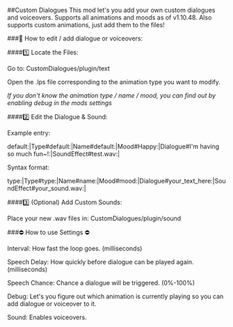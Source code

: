 ##Custom Dialogues
This mod let's you add your own custom dialogues and voiceovers.
Supports all animations and moods as of v1.10.48.
Also supports custom animations, just add them to the files!

###📢 How to edit / add dialogue or voiceovers:

####1️⃣ Locate the Files:

Go to: CustomDialogues/plugin/text

Open the .lps file corresponding to the animation type you want to modify.

*If you don't know the animation type / name / mood, you can find out by enabling debug in the mods settings*

####2️⃣ Edit the Dialogue & Sound:

Example entry:

default:|Type#default:|Name#default:|Mood#Happy:|Dialogue#I'm having so much fun~!:|SoundEffect#test.wav:|

Syntax format:

type:|Type#type:|Name#name:|Mood#mood:|Dialogue#your_text_here:|SoundEffect#your_sound.wav:|

####3️⃣ (Optional) Add Custom Sounds:

Place your new .wav files in: CustomDialogues/plugin/sound

###⛔ How to use Settings ⛔

Interval: How fast the loop goes. (milliseconds)

Speech Delay: How quickly before dialogue can be played again. (milliseconds)

Speech Chance: Chance a dialogue will be triggered. (0%-100%)

Debug: Let's you figure out which animation is currently playing so you can add dialogue or voiceover to it.

Sound: Enables voiceovers.